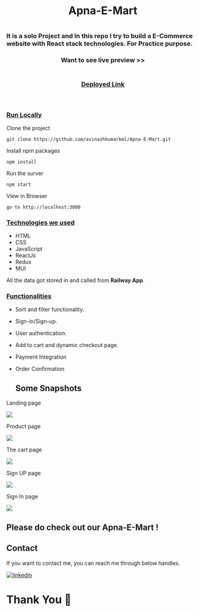 <h1 align="center"> Apna-E-Mart <h1/>  

<h3>It is a solo Project and In this repo I try to build a E-Commerce website with React stack technologies. For Practice purpose.</h3>

<div style='page-break-after: always'></div>

<h3 align="center" > Want to see live preview >><h3>
<p align="center">
<br />
<a target="blank" href="https://apna-e-mart-avinashkumarkml.vercel.app/">Deployed Link</a>
</p>

<br />

### <u>Run Locally</u>

Clone the project

```
git clone https://github.com/avinashkumarkml/Apna-E-Mart.git
```

Install npm packages

```
npm install
```

Run the surver

```
npm start
```

View in Browser

```
go to http://localhost:3000
```

<div style='page-break-after: always'></div>

### <u>Technologies we used</u>

- HTML
- CSS
- JavaScript
- ReactJs
- Redux
- MUI

All the data got stored in and called from <b>Railway App</b>.

<div style='page-break-after: always'></div>

### <u>Functionalities</u>

- Sort and filter functionality.
- Sign-in/Sign-up.
- User authentication.
- Add to cart and dynamic checkout page.
- Payment Integration
- Order Confirmation
  
  ## Some Snapshots
<p>Landing page</p>
<img src="https://miro.medium.com/max/1100/1*aZVr-cnkql_TFRsAPWqpqw.webp"/>

<p>Product page</p>
<img src="https://miro.medium.com/max/1100/1*XG7gKJMkkGVehBm3_C8ZXw.webp"/>

<p>The cart page</p>
<img src="https://miro.medium.com/max/1100/1*y8DNYFJTOFvl_CAUGWj0uQ.webp"/>
  
<p>Sign UP page</p>
<img src="https://miro.medium.com/max/1100/1*oab-B0KPdYJ_BBsZCchfiA.webp"/>

<p>Sign In page</p>
<img src="https://miro.medium.com/max/1100/1*_nIVQlgAi_gU-pBk2PVcYA.webp"/>
  
## Please do check out our Apna-E-Mart !

 <h2>Contact</h2>

If you want to contact me, you can reach me through below handles.

[![linkedin](https://img.shields.io/badge/Avinash-0077B5?style=for-the-badge&logo=linkedin&logoColor=white)](https://www.linkedin.com/in/avinashdeveloper/)

# Thank You :sparkling_heart:
